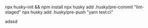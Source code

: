 npx husky-init && npm install
npx husky add .husky/pre-commit "lint-staged"
npx husky add .husky/pre-push "yarn test:ci"

adasd